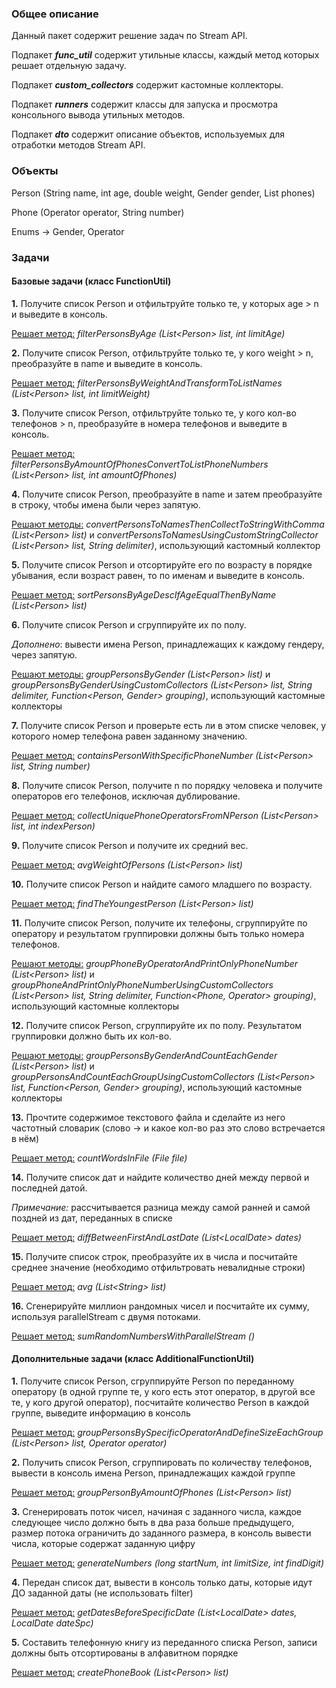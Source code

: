 ### Общее описание
Данный пакет содержит решение задач по Stream API.

Подпакет ***func_util*** содержит утильные классы, каждый метод которых решает отдельную задачу.

Подпакет ***custom_collectors*** содержит кастомные коллекторы.

Подпакет ***runners*** содержит классы для запуска и просмотра консольного вывода утильных методов.

Подпакет ***dto*** содержит описание объектов, используемых для отработки методов Stream API.

### Объекты

Person (String name, int age, double weight, Gender gender, List<Phone> phones)

Phone (Operator operator, String number)

Enums -> Gender, Operator


### Задачи

#### Базовые задачи (класс FunctionUtil)

**1.**
Получите список Person и отфильтруйте только те, у которых age > n и выведите в консоль.

<u>Решает метод:</u> *filterPersonsByAge (List\<Person> list, int limitAge)*

**2.**
Получите список Person, отфильтруйте только те, у кого weight > n, преобразуйте в name и выведите в консоль.

<u>Решает метод:</u> *filterPersonsByWeightAndTransformToListNames (List\<Person> list, int limitWeight)*

**3.**
Получите список Person, отфильтруйте только те, у кого кол-во телефонов > n, преобразуйте в номера телефонов и выведите в консоль.

<u>Решает метод:</u> *filterPersonsByAmountOfPhonesConvertToListPhoneNumbers (List\<Person> list, int amountOfPhones)*

**4.**
Получите список Person, преобразуйте в name и затем преобразуйте в строку, чтобы имена были через запятую.

<u>Решают методы:</u> *convertPersonsToNamesThenCollectToStringWithComma (List\<Person> list)* и *convertPersonsToNamesUsingCustomStringCollector (List\<Person> list, String delimiter)*, использующий кастомный коллектор

**5.**
Получите список Person и отсортируйте его по возрасту в порядке убывания, если возраст равен, то по именам и выведите в консоль.

<u>Решает метод:</u> *sortPersonsByAgeDescIfAgeEqualThenByName (List\<Person> list)*

**6.**
Получите список Person и сгруппируйте их по полу.

*Дополнено*: вывести имена Person, принадлежащих к каждому гендеру, через запятую.

<u>Решают методы:</u> *groupPersonsByGender (List\<Person> list)* и *groupPersonsByGenderUsingCustomCollectors (List\<Person> list, String delimiter, Function<Person, Gender> grouping)*, использующий кастомные коллекторы

**7.**
Получите список Person и проверьте есть ли в этом списке человек, у которого номер телефона равен заданному значению.

<u>Решает метод:</u> *containsPersonWithSpecificPhoneNumber (List\<Person> list, String number)*

**8.**
Получите список Person, получите n по порядку человека и получите операторов его телефонов, исключая дублирование. 

<u>Решает метод:</u> *collectUniquePhoneOperatorsFromNPerson (List\<Person> list, int indexPerson)*

**9.**
Получите список Person и получите их средний вес.

<u>Решает метод:</u> *avgWeightOfPersons (List\<Person> list)*

**10.**
Получите список Person и найдите самого младшего по возрасту.

<u>Решает метод:</u> *findTheYoungestPerson (List\<Person> list)*

**11.**
Получите список Person, получите их телефоны, сгруппируйте по оператору и результатом группировки должны быть только номера телефонов.

<u>Решают методы:</u> *groupPhoneByOperatorAndPrintOnlyPhoneNumber (List\<Person> list)* и *groupPhoneAndPrintOnlyPhoneNumberUsingCustomCollectors (List\<Person> list, 
String delimiter, Function<Phone, Operator> grouping)*, использующий кастомные коллекторы

**12.**
Получите список Person, сгруппируйте их по полу. Результатом группировки должно быть их кол-во.

<u>Решают методы:</u> *groupPersonsByGenderAndCountEachGender (List\<Person> list)* и *groupPersonsAndCountEachGroupUsingCustomCollectors (List\<Person> list,
Function<Person, Gender> grouping)*, использующий кастомные коллекторы

**13.**
Прочтите содержимое текстового файла и сделайте из него частотный словарик (слово -> и какое кол-во раз это слово встречается в нём)

<u>Решает метод:</u> *countWordsInFile (File file)*

**14.**
Получите список дат и найдите количество дней между первой и последней датой.

*Примечание:* рассчитывается разница между самой ранней и самой поздней из дат, переданных в списке

<u>Решает метод:</u> *diffBetweenFirstAndLastDate (List\<LocalDate> dates)*

**15.**
Получите список строк, преобразуйте их в числа и посчитайте среднее значение (необходимо отфильтровать невалидные строки)

<u>Решает метод:</u> *avg (List\<String> list)*

**16.**
Сгенерируйте миллион рандомных чисел и посчитайте их сумму, используя parallelStream с двумя потоками.

<u>Решает метод:</u> *sumRandomNumbersWithParallelStream ()*

#### Дополнительные задачи (класс AdditionalFunctionUtil)

**1.**
Получите список Person, сгруппируйте Person по переданному оператору (в одной группе те, у кого есть этот оператор, в другой все те, у кого другой оператор),
посчитайте количество Person в каждой группе, выведите информацию в консоль

<u>Решает метод:</u> *groupPersonsBySpecificOperatorAndDefineSizeEachGroup (List\<Person> list, Operator operator)*

**2.**
Получить список Person, сгруппировать по количеству телефонов, вывести в консоль имена Person, принадлежащих каждой группе

<u>Решает метод:</u> *groupPersonByAmountOfPhones (List\<Person> list)*

**3.**
Сгенерировать поток чисел, начиная с заданного числа, каждое следующее число должно быть в два раза больше предыдущего, 
размер потока ограничить до заданного размера, в консоль вывести числа, которые содержат заданную цифру

<u>Решает метод:</u> *generateNumbers (long startNum, int limitSize, int findDigit)*

**4.**
Передан список дат, вывести в консоль только даты, которые идут ДО заданной даты (не использовать filter)

<u>Решает метод:</u> *getDatesBeforeSpecificDate (List\<LocalDate> dates, LocalDate dateSpc)*

**5.**
Составить телефонную книгу из переданного списка Person, записи должны быть отсортированы в алфавитном порядке

<u>Решает метод:</u> *createPhoneBook (List\<Person> list)*

